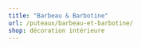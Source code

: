 ```yaml
---
title: "Barbeau & Barbotine"
url: /puteaux/barbeau-et-barbotine/
shop: décoration intérieure
---
```

